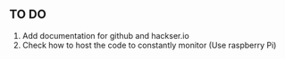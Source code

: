 ## TO DO

<ol>
    <li>Add documentation for github and hackser.io</li>
    <li>Check how to host the code to constantly monitor (Use raspberry Pi)</li>
</ol>
